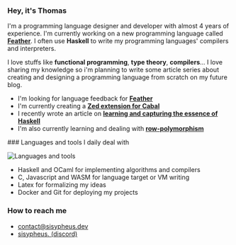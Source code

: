 ### Hey, it's Thomas

I'm a programming language designer and developer with almost 4 years of experience. I'm currently working on a new programming language called [**Feather**](https://github.com/sisypheus-dev/feather-language). I often use **Haskell** to write my programming languages' compilers and interpreters.

I love stuffs like **functional programming**, **type theory**, **compilers**... I love sharing my knowledge so i'm planning to write some article series about creating and designing a programming language from scratch on my future blog.

- I'm looking for language feedback for [**Feather**](https://github.com/sisypheus-dev/feather-language)
- I'm currently creating a [**Zed extension for Cabal**](https://github.com/sisypheus-dev/zed-cabal-extension)
- I recently wrote an article on [**learning and capturing the essence of Haskell**](https://dev.to/sisypheus/learning-haskell-5g3m)
- I'm also currently learning and dealing with [**row-polymorphism**](https://en.wikipedia.org/wiki/Row_polymorphism)

### Languages and tools I daily deal with

![Languages and tools](https://skillicons.dev/icons?i=haskell,ocaml,c,js,wasm,latex,git,docker&theme=light)

- Haskell and OCaml for implementing algorithms and compilers
- C, Javascript and WASM for language target or VM writing
- Latex for formalizing my ideas
- Docker and Git for deploying my projects

### How to reach me

- [contact@sisypheus.dev](mailto:contact@sisypheus.dev)
- [sisypheus. (discord)](https://discordapp.com/users/995010152535179314)
